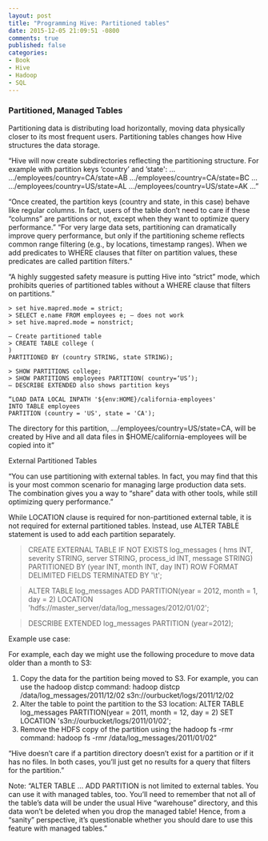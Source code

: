 ```yaml
---
layout: post
title: "Programming Hive: Partitioned tables"
date: 2015-12-05 21:09:51 -0800
comments: true
published: false
categories:
- Book
- Hive
- Hadoop
- SQL
---
```


### Partitioned, Managed Tables
Partitioning data is distributing load horizontally, moving data physically closer to its most frequent users.
Partitioning tables changes how Hive structures the data storage.

“Hive will now create subdirectories reflecting the partitioning structure. For example with partition keys ‘country’ and ’state':
...
.../employees/country=CA/state=AB
.../employees/country=CA/state=BC
...
.../employees/country=US/state=AL
.../employees/country=US/state=AK
...”

“Once created, the partition keys (country and state, in this case) behave like regular columns. In fact, users of the table don’t need to care if these “columns” are partitions or not, except when they want to optimize query performance.”
“For very large data sets, partitioning can dramatically improve query performance, but only if the partitioning scheme reflects common range filtering (e.g., by locations, timestamp ranges). When we add predicates to WHERE clauses that filter on partition values, these predicates are called partition filters.”

“A highly suggested safety measure is putting Hive into “strict” mode, which prohibits queries of partitioned tables without a WHERE clause that filters on partitions.”

```
> set hive.mapred.mode = strict;
> SELECT e.name FROM employees e; — does not work
> set hive.mapred.mode = nonstrict;

— Create partitioned table
> CREATE TABLE college (
)
PARTITIONED BY (country STRING, state STRING);

> SHOW PARTITIONS college;
> SHOW PARTITIONS employees PARTITION( country=‘US’);
— DESCRIBE EXTENDED also shows partition keys

“LOAD DATA LOCAL INPATH '${env:HOME}/california-employees'
INTO TABLE employees
PARTITION (country = 'US', state = 'CA');
```

The directory for this partition, …/employees/country=US/state=CA, will be created by Hive and all data files in $HOME/california-employees will be copied into it”

External Partitioned Tables

“You can use partitioning with external tables. In fact, you may find that this is your most common scenario for managing large production data sets. The combination gives you a way to “share” data with other tools, while still optimizing query performance.”

While LOCATION clause is required for non-partitioned external table, it is not required for external partitioned tables. Instead, use ALTER TABLE statement is used to add each partition separately.

> CREATE EXTERNAL TABLE IF NOT EXISTS log_messages (
  hms             INT,
  severity        STRING,
  server          STRING,
  process_id      INT,
  message         STRING)
PARTITIONED BY (year INT, month INT, day INT)
ROW FORMAT DELIMITED FIELDS TERMINATED BY '\t';

> ALTER TABLE log_messages ADD PARTITION(year = 2012, month = 1, day = 2)
LOCATION 'hdfs://master_server/data/log_messages/2012/01/02';

> DESCRIBE EXTENDED log_messages PARTITION (year=2012);

Example use case:

For example, each day we might use the following procedure to move data older than a month to S3:
1) Copy the data for the partition being moved to S3. For example, you can use the hadoop distcp command:
     hadoop distcp /data/log_messages/2011/12/02 s3n://ourbucket/logs/2011/12/02
2) Alter the table to point the partition to the S3 location:
     ALTER TABLE log_messages PARTITION(year = 2011, month = 12, day = 2)
     SET LOCATION 's3n://ourbucket/logs/2011/01/02';
3) Remove the HDFS copy of the partition using the hadoop fs -rmr command:
     hadoop fs -rmr /data/log_messages/2011/01/02”

“Hive doesn’t care if a partition directory doesn’t exist for a partition or if it has no files. In both cases, you’ll just get no results for a query that filters for the partition.”

Note: “ALTER TABLE … ADD PARTITION is not limited to external tables. You can use it with managed tables, too. You’ll need to remember that not all of the table’s data will be under the usual Hive “warehouse” directory, and this data won’t be deleted when you drop the managed table! Hence, from a “sanity” perspective, it’s questionable whether you should dare to use this feature with managed tables.”